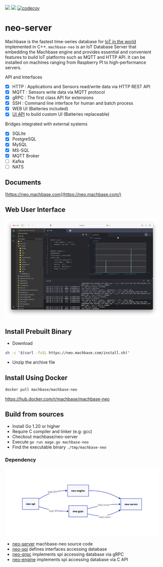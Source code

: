 
[![](https://img.shields.io/github/v/release/machbase/neo-server?sort=semver)](https://github.com/machbase/neo-server/releases)
[![](https://github.com/machbase/neo-server/actions/workflows/ci-main.yml/badge.svg)](https://github.com/machbase/neo-server/actions/workflows/ci-main.yml)
[![codecov](https://codecov.io/gh/machbase/neo-server/graph/badge.svg?token=4IJ83M8R0B)](https://codecov.io/gh/machbase/neo-server)

# neo-server

Machbase is the fastest time-series database for [IoT in the world](https://www.tpc.org/tpcx-iot/results/tpcxiot_perf_results5.asp?version=2) implemented in C++. 
`machbase-neo` is an IoT Database Server that embedding the Machbase engine and provides essential and convenient features to build IoT platforms such as MQTT and HTTP API. It can be installed on machines ranging from Raspberry PI to high-performance servers.

API and Interfaces

- [x] HTTP : Applications and Sensors read/write data via HTTP REST API
- [x] MQTT : Sensors write data via MQTT protocol
- [x] gRPC : The first class API for extensions
- [x] SSH : Command line interface for human and batch process
- [x] WEB UI (Batteries included)
- [x] [UI API](./docs/ui-api.md) to build custom UI (Batteries replaceable)

Bridges integrated with external systems

- [x] SQLite
- [x] PostgreSQL
- [x] MySQL
- [x] MS-SQL
- [x] MQTT Broker
- [ ] Kafka
- [ ] NATS

## Documents

[https://neo.machbase.com](https://neo.machbase.com/)

## Web User Interface

![screen](./docs/screenshot01.png)

## Install Prebuilt Binary

- Download

```sh
sh -c "$(curl -fsSL https://neo.machbase.com/install.sh)"
```

- Unzip the archive file

## Install Using Docker

```sh
docker pull machbase/machbase-neo
```

https://hub.docker.com/r/machbase/machbase-neo

## Build from sources

- Install Go 1.20 or higher
- Require C compiler and linker (e.g: gcc) 
- Checkout machbase/neo-server
- Execute `go run mage.go machbase-neo`
- Find the executable binary `./tmp/machbase-neo`

### Dependency

![deps](./docs/deps.png)

- [neo-server](https://github.com/machbase/neo-server) machbase-neo source code
- [neo-spi](https://github.com/machbase/neo-spi) defines interfaces accessing database
- [neo-grpc](https://github.com/machbase/neo-grpc) implements spi accessing database via gRPC
- [neo-engine](https://github.com/machbase/neo-engine) implements spi accessing database via C API
